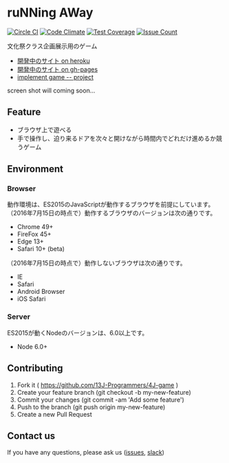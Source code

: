 # ruNNing AWay

[![Circle CI](https://circleci.com/gh/13J-Programmers/4J-game/tree/master.svg?style=shield)](https://circleci.com/gh/13J-Programmers/4J-game/tree/master)
[![Code Climate](https://codeclimate.com/github/13J-Programmers/4J-game/badges/gpa.svg)](https://codeclimate.com/github/13J-Programmers/4J-game)
[![Test Coverage](https://codeclimate.com/github/13J-Programmers/4J-game/badges/coverage.svg)](https://codeclimate.com/github/13J-Programmers/4J-game/coverage)
[![Issue Count](https://codeclimate.com/github/13J-Programmers/4J-game/badges/issue_count.svg)](https://codeclimate.com/github/13J-Programmers/4J-game)


文化祭クラス企画展示用のゲーム

- [開発中のサイト on heroku](https://n4js.herokuapp.com/)
- [開発中のサイト on gh-pages](http://13j-programmers.github.io/4J-game/public/index.html)
- [implement game -- project](https://github.com/13J-Programmers/4J-game/projects/1)

screen shot will coming soon...

Feature
-------

- ブラウザ上で遊べる
- 手で操作し、迫り来るドアを次々と開けながら時間内でどれだけ進めるか競うゲーム

Environment
------------

### Browser

動作環境は、ES2015のJavaScriptが動作するブラウザを前提にしています。
（2016年7月15日の時点で）動作するブラウザのバージョンは次の通りです。

- Chrome 49+
- FireFox 45+
- Edge 13+
- Safari 10+ (beta)

（2016年7月15日の時点で）動作しないブラウザは次の通りです。

- IE
- Safari
- Android Browser
- iOS Safari

### Server

ES2015が動くNodeのバージョンは、6.0以上です。

- Node 6.0+


Contributing
------------

1. Fork it ( https://github.com/13J-Programmers/4J-game )
2. Create your feature branch (git checkout -b my-new-feature)
3. Commit your changes (git commit -am 'Add some feature')
4. Push to the branch (git push origin my-new-feature)
5. Create a new Pull Request


Contact us
----------

If you have any questions, please ask us ([issues](https://github.com/13J-Programmers/4J-game/issues), [slack](https://n13decs.slack.com/))
